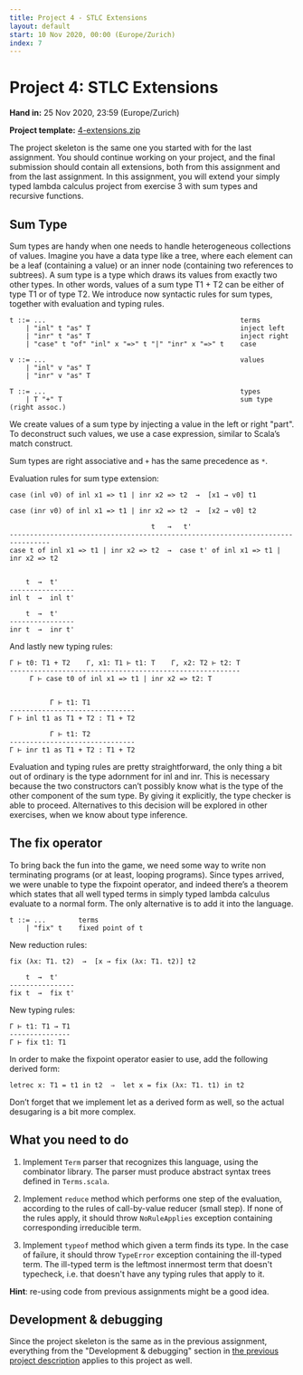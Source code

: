 ```yaml
---
title: Project 4 - STLC Extensions
layout: default
start: 10 Nov 2020, 00:00 (Europe/Zurich)
index: 7
---
```


# Project 4: STLC Extensions

**Hand in:** 25 Nov 2020, 23:59 (Europe/Zurich)<br/>

**Project template:** [4-extensions.zip](projects/4-extensions.zip)

The project skeleton is the same one you started with for the last assignment. You should continue working on
your project, and the final submission should contain all extensions, both from this assignment
and from the last assignment. In this assignment, you will extend your simply typed lambda
calculus project from exercise 3 with sum types and recursive functions.

## Sum Type

Sum types are handy when one needs to handle heterogeneous collections of values. Imagine you
have a data type like a tree, where each element can be a leaf (containing a value) or an inner
node (containing two references to subtrees). A sum type is a type which draws its values from
exactly two other types. In other words, values of a sum type T1 + T2 can be either of type T1
or of type T2. We introduce now syntactic rules for sum types, together with evaluation and
typing rules.

    t ::= ...                                                terms
        | "inl" t "as" T                                     inject left
        | "inr" t "as" T                                     inject right
        | "case" t "of" "inl" x "=>" t "|" "inr" x "=>" t    case

    v ::= ...                                                values
        | "inl" v "as" T
        | "inr" v "as" T

    T ::= ...                                                types
        | T "+" T                                            sum type (right assoc.)


We create values of a sum type by injecting a value in the left or right "part". To deconstruct
such values, we use a case expression, similar to Scala’s match construct.

Sum types are right associative and `+` has the same precedence as `*`.

Evaluation rules for sum type extension:

    case (inl v0) of inl x1 => t1 | inr x2 => t2  →  [x1 → v0] t1

    case (inr v0) of inl x1 => t1 | inr x2 => t2  →  [x2 → v0] t2

                                       t   →   t'
    --------------------------------------------------------------------------------
    case t of inl x1 => t1 | inr x2 => t2  →  case t' of inl x1 => t1 | inr x2 => t2


        t  →  t'
    ----------------
    inl t  →  inl t'

        t  →  t'
    ----------------
    inr t  →  inr t'

And lastly new typing rules:

    Γ ⊢ t0: T1 + T2    Γ, x1: T1 ⊢ t1: T    Γ, x2: T2 ⊢ t2: T
    ---------------------------------------------------------
         Γ ⊢ case t0 of inl x1 => t1 | inr x2 => t2: T


              Γ ⊢ t1: T1
    -------------------------------
    Γ ⊢ inl t1 as T1 + T2 : T1 + T2

              Γ ⊢ t1: T2
    -------------------------------
    Γ ⊢ inr t1 as T1 + T2 : T1 + T2

Evaluation and typing rules are pretty straightforward, the only thing a bit out of
ordinary is the type adornment for inl and inr. This is necessary because the two
constructors can’t possibly know what is the type of the other component of the sum
type. By giving it explicitly, the type checker is able to proceed. Alternatives to
this decision will be explored in other exercises, when we know about type inference.

## The fix operator

To bring back the fun into the game, we need some way to write non terminating programs
(or at least, looping programs). Since types arrived, we were unable
to type the fixpoint operator, and indeed there’s a theorem which states that all well
typed terms in simply typed lambda calculus evaluate to a normal form. The only
alternative is to add it into the language.

    t ::= ...        terms
        | "fix" t    fixed point of t

New reduction rules:

    fix (λx: T1. t2)  →  [x → fix (λx: T1. t2)] t2

        t  →  t'
    ----------------
    fix t  →  fix t'

New typing rules:

    Γ ⊢ t1: T1 → T1
    ---------------
    Γ ⊢ fix t1: T1

In order to make the fixpoint operator easier to use, add the following derived form:

    letrec x: T1 = t1 in t2  ⇒  let x = fix (λx: T1. t1) in t2

Don’t forget that we implement let as a derived form as well, so the actual desugaring
is a bit more complex.

## What you need to do

1. Implement `Term` parser that recognizes this language, using the combinator library.
The parser must produce abstract syntax trees defined in `Terms.scala`.

1. Implement `reduce` method which performs one step of the evaluation, according to the
rules of call-by-value reducer (small step). If none of the rules apply, it should throw
`NoRuleApplies` exception containing corresponding irreducible term.

1. Implement `typeof` method which given a term finds its type. In the case of failure,
it should throw `TypeError` exception containing the ill-typed term. The ill-typed term
is the leftmost innermost term that doesn't typecheck, i.e. that doesn't have any typing
rules that apply to it.

**Hint**: re-using code from previous assignments might be a good idea.

## Development & debugging

Since the project skeleton is the same as in the previous assignment, everything from
the "Development & debugging" section in [the previous project description](project3.html)
applies to this project as well.